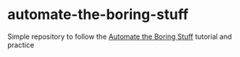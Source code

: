 # automate-the-boring-stuff

Simple repository to follow the [Automate the Boring Stuff](https://automatetheboringstuff.com) tutorial and practice